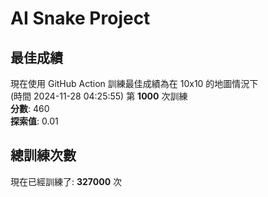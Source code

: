 
# AI Snake Project

## **最佳成績**
現在使用 GitHub Action 訓練最佳成績為在 10x10 的地圖情況下  
(時間 2024-11-28 04:25:55) 第 **1000** 次訓練  
**分數**: 460  
**探索值**: 0.01

## 總訓練次數
現在已經訓練了: **327000** 次
